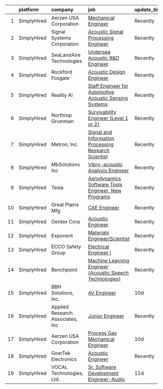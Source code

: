 

|    | platform    | company                          | job                                                                                                                                                                    | update_time   | location         |
|---:|:------------|:---------------------------------|:-----------------------------------------------------------------------------------------------------------------------------------------------------------------------|:--------------|:-----------------|
|  1 | SimplyHired | Aerzen USA Corporation           | [Mechanical Engineer](https://www.simplyhired.com/job/RofLO5SRyVfUo3mGhkpQLfQ2c96hj3Vz5k9ZxjA47c0u0xShpN3r6w?q=acoustic+engineer)                                      | Recently      | Coatesville, PA  |
|  2 | SimplyHired | Signal Systems Corporation       | [Acoustic Signal Processing Engineer](https://www.simplyhired.com/job/ux0Upg1thP8w68dWLkjKiS63FhXGLURnkVZcWfBOeZDkrZH_9QL4Ew?q=acoustic+engineer)                      | Recently      | Millersville, MD |
|  3 | SimplyHired | SeaLandAire Technologies         | [Undersea Acoustic R&D Engineer](https://www.simplyhired.com/job/hZd4MM6ivHSqQ2hKkSFxDcuc5th9uhpbq2X99tdFufOh7nbm-htf8A?q=acoustic+engineer)                           | Recently      | Jackson, MI      |
|  4 | SimplyHired | Rockford Fosgate                 | [Acoustic Design Engineer](https://www.simplyhired.com/job/SD7WGheU6u4QKE4RNnOUyGEYqSzuMNGOEALp8R8aHjss43-57y_jQQ?q=acoustic+engineer)                                 | Recently      | Tempe, AZ        |
|  5 | SimplyHired | Reality AI                       | [Staff Engineer for Automotive Acoustic Sensing Systems](https://www.simplyhired.com/job/Gu3mkucJt11d9d5s276r_jZXVsxoAUW2j5tdfmF465HL1N2wnzRLRA?q=acoustic+engineer)   | Recently      | United States    |
|  6 | SimplyHired | Northrop Grumman                 | [Survivability Engineer (Level 1 or 2)](https://www.simplyhired.com/job/_xW4fMDzd_6hHOgbxuz5vSUFHzHieLNuXFKH2JUlS3evYq5ApiwgJQ?q=acoustic+engineer)                    | Recently      | San Diego, CA    |
|  7 | SimplyHired | Metron, Inc.                     | [Signal and Information Processing Research Scientist](https://www.simplyhired.com/job/nbxJwB9olJjYAR0hWeAhK7vP6d1Gqr0j7fpW92V17fipnvozRklw-Q?q=acoustic+engineer)     | Recently      | Reston, VA       |
|  8 | SimplyHired | MbSolutions Inc                  | [Vibro-acoustic Analysis Engineer](https://www.simplyhired.com/job/VUzD1vUHYWffnYl4pGAKuZLQe6a6BGLMzNrX-VZ1LcTDgP3pyBfXsg?q=acoustic+engineer)                         | Recently      | Houston, TX      |
|  9 | SimplyHired | Tesla                            | [Aerodynamics Software Tools Engineer, New Programs](https://www.simplyhired.com/job/zO8gcthxFQqgNmwD9bdYUrhRy13Ovr3XTHhU0ibGJoZo7L7tcfLxOw?q=acoustic+engineer)       | Recently      | Hawthorne, CA    |
| 10 | SimplyHired | Great Plains Mfg                 | [CAE Engineer](https://www.simplyhired.com/job/wJXuV1CVbdBnD_aH1cE-En7A9EiypBT709sB5v39mkjbKvuaUGNYow?q=acoustic+engineer)                                             | Recently      | Salina, KS       |
| 11 | SimplyHired | Gentex Corp                      | [Acoustic Engineer](https://www.simplyhired.com/job/j5Ak8S1K6WZGXrP4IRGL7889qD-jH7vUeLlC53QnejWmv_Q5Q9KuBg?q=acoustic+engineer)                                        | Recently      | Manchester, NH   |
| 12 | SimplyHired | Exponent                         | [Materials Engineer/Scientist](https://www.simplyhired.com/job/Nd00ZSagXJbZNBSY-tTdyC7bElLD5iBxOw07IKjI_trWC7iWKpqSLw?q=acoustic+engineer)                             | Recently      | Menlo Park, CA   |
| 13 | SimplyHired | ECCO Safety Group                | [Electrical Engineer I](https://www.simplyhired.com/job/ApcuXVX2grc3jYAwcyKV0IGvIchm5C4cYRlm8SkVawfLXfxc-r0JTg?q=acoustic+engineer)                                    | Recently      | St. Louis, MO    |
| 14 | SimplyHired | Benchpoint                       | [Machine Learning Engineer (Acoustic Speech Technologies)](https://www.simplyhired.com/job/WN2les8glfJ7AlLtOUbvi8kKBo-Wq94FBAFbTFPVVkA9OBBnxZF2pQ?q=acoustic+engineer) | Recently      | Remote           |
| 15 | SimplyHired | BBH Solutions, Inc.              | [AV Engineer](https://www.simplyhired.com/job/hNMISSeu2H_qnnYmtMOgi3Y1XgIgpHCZ05dDp7nejpYBUlQy6bdJng?q=acoustic+engineer)                                              | 10d           | New York, NY     |
| 16 | SimplyHired | Applied Research Associates, Inc | [Junior Engineer](https://www.simplyhired.com/job/G4jArYXvZvgDpa-YaNAp5d9OhUpN--WQRhxlxRlsfkS5ITcLmpkyJg?q=acoustic+engineer)                                          | Recently      | Littleton, CO    |
| 17 | SimplyHired | Aerzen USA Corporation           | [Process Gas Mechanical Engineer](https://www.simplyhired.com/job/xN82D2ldkvBYb4PtgnB4KkykMDmGT0E6M_VEgBLnaxuquGMSr80cMQ?q=acoustic+engineer)                          | 10d           | Coatesville, PA  |
| 18 | SimplyHired | GoerTek Electronics              | [Acoustic Engineer](https://www.simplyhired.com/job/6PCRn1TvdVHUtgaBVR0h94emv2uxOzR_4uSK_IuRvsCPjwVVty_QTg?q=acoustic+engineer)                                        | Recently      | Santa Clara, CA  |
| 19 | SimplyHired | VOCAL Technologies, Ltd.         | [Sr. Software Development Engineer-Audio](https://www.simplyhired.com/job/kpBPy4gC5JKz3iW7wavNNuBNQHbAB7kPGhLva0wO5YpdpWaElHWt-A?q=acoustic+engineer)                  | 11d           | Amherst, NY      |
